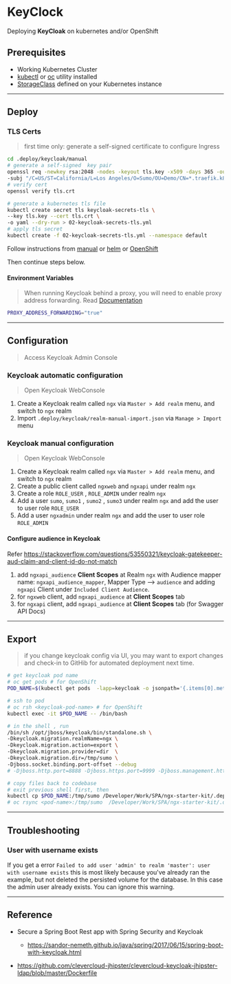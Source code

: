 # KeyClock

Deploying **KeyCloak** on kubernetes and/or OpenShift

## Prerequisites

- Working Kubernetes Cluster
- [kubectl](https://kubernetes.io/docs/tasks/tools/install-kubectl/) or [oc](https://docs.openshift.com/container-platform/3.11/cli_reference/get_started_cli.html) utility installed
- [StorageClass](https://kubernetes.io/docs/concepts/storage/storage-classes/) defined on your Kubernetes instance

---

## Deploy

### TLS Certs
> first time only: generate a self-signed certificate to configure Ingress 

```bash
cd .deploy/keycloak/manual
# generate a self-signed  key pair
openssl req -newkey rsa:2048 -nodes -keyout tls.key -x509 -days 365 -out tls.crt \
-subj "/C=US/ST=California/L=Los Angeles/O=Sumo/OU=Demo/CN=*.traefik.k8s/emailAddress=webmaster@traefik.k8s"
# verify cert
openssl verify tls.crt
```

```bash
# generate a kubernetes tls file
kubectl create secret tls keycloak-secrets-tls \
--key tls.key --cert tls.crt \
-o yaml --dry-run > 02-keycloak-secrets-tls.yml
# apply tls secret
kubectl create -f 02-keycloak-secrets-tls.yml --namespace default
```

Follow instructions from [manual](./manual) or [helm](./helm) or [OpenShift](./openshift)

Then continue steps below. 
 

#### Environment Variables

> When running Keycloak behind a proxy, you will need to enable proxy address forwarding.
> Read [Documentation](https://www.keycloak.org/docs/latest/server_installation/#_setting-up-a-load-balancer-or-proxy)

```bash
PROXY_ADDRESS_FORWARDING="true"
```

---

## Configuration

> Access Keycloak Admin Console
 
### Keycloak automatic configuration

> Open Keycloak WebConsole

1. Create a Keycloak realm called `ngx` via `Master > Add realm` menu, and switch to `ngx` realm
2. Import `.deploy/keycloak/realm-manual-import.json` via `Manage > Import` menu

### Keycloak manual configuration

> Open Keycloak WebConsole

1. Create a Keycloak realm called `ngx` via `Master > Add realm` menu, and switch to `ngx` realm
2. Create a public client called `ngxweb` and `ngxapi` under realm `ngx`
3. Create a role `ROLE_USER` , `ROLE_ADMIN` under realm `ngx`
4. Add a user `sumo`, `sumo1` , `sumo2` , `sumo3` under realm `ngx` and add the user to user role `ROLE_USER`
5. Add a user `ngxadmin` under realm `ngx` and add the user to user role `ROLE_ADMIN`

#### Configure audience in Keycloak

Refer https://stackoverflow.com/questions/53550321/keycloak-gatekeeper-aud-claim-and-client-id-do-not-match

1. add `ngxapi_audience` **Client Scopes** at Realm `ngx` with Audience mapper name: `ngxapi_audience_mapper`, Mapper Type --> `audience` and adding `ngxapi` Client under `Included Client Audience`.
2. for `ngxweb` client, add `ngxapi_audience` at **Client Scopes** tab
3. for `ngxapi` client, add `ngxapi_audience` at **Client Scopes** tab (for Swagger API Docs)

---

## Export

> if you change keycloak config via UI,
> you may want to export changes and check-in to GitHib for automated deployment next time.

```bash
# get keycloak pod name
# oc get pods # for OpenShift
POD_NAME=$(kubectl get pods  -lapp=keycloak -o jsonpath='{.items[0].metadata.name}')

# ssh to pod
# oc rsh <keycloak-pod-name> # for OpenShift
kubectl exec -it $POD_NAME -- /bin/bash

# in the shell , run
/bin/sh /opt/jboss/keycloak/bin/standalone.sh \
-Dkeycloak.migration.realmName=ngx \
-Dkeycloak.migration.action=export \
-Dkeycloak.migration.provider=dir  \
-Dkeycloak.migration.dir=/tmp/sumo \
-Djboss.socket.binding.port-offset --debug
# -Djboss.http.port=8888 -Djboss.https.port=9999 -Djboss.management.http.port=7777

# copy files back to codebase
# exit previous shell first, then
kubectl cp $POD_NAME:/tmp/sumo /Developer/Work/SPA/ngx-starter-kit/.deploy/keycloak/realm-import
# oc rsync <pod-name>:/tmp/sumo  /Developer/Work/SPA/ngx-starter-kit/.deploy/keycloak # for OpenShift
```

---

## Troubleshooting

### User with username exists

If you get a error `Failed to add user 'admin' to realm 'master': user with username exists` this is most likely because
you've already ran the example, but not deleted the persisted volume for the database. In this case the admin user already
exists. You can ignore this warning.

---

## Reference

- Secure a Spring Boot Rest app with Spring Security and Keycloak

  - https://sandor-nemeth.github.io/java/spring/2017/06/15/spring-boot-with-keycloak.html

- https://github.com/clevercloud-jhipster/clevercloud-keycloak-jhipster-ldap/blob/master/Dockerfile
